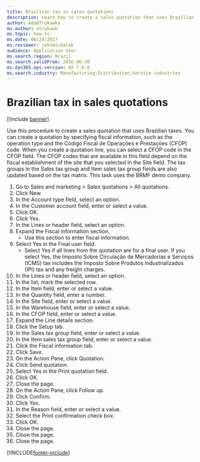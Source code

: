 ```yaml
---
title: Brazilian tax in sales quotations
description: Learn how to create a sales quotation that uses Brazilian taxes, including a step-by-step process using the BRMF demo company.
author: AdamTrukawka
ms.author: atrukawk
ms.topic: how-to
ms.date: 06/24/2017
ms.reviewer: johnmichalak
audience: Application User
ms.search.region: Brazil
ms.search.validFrom: 2016-06-30
ms.dyn365.ops.version: AX 7.0.0
ms.search.industry: Manufacturing;Distribution;Service industries
---
```


# Brazilian tax in sales quotations

[!include [banner](../../includes/banner.md)]

Use this procedure to create a sales quotation that uses Brazilian taxes. You can create a quotation by specifying fiscal information, such as the operation type and the Código Fiscal de Operações e Prestações (CFOP) code. When you create a quotation line, you can select a CFOP code in the CFOP field. The CFOP codes that are available in this field depend on the fiscal establishment of the site that you selected in the Site field. The tax groups in the Sales tax group and Item sales tax group fields are also updated based on the tax matrix. This task uses the BRMF demo company.

1. Go to Sales and marketing > Sales quotations > All quotations.
2. Click New.
3. In the Account type field, select an option.
4. In the Customer account field, enter or select a value.
5. Click OK.
6. Click Yes.
7. In the Lines or header field, select an option.
8. Expand the Fiscal information section.
    * Use this section to enter fiscal information.  
9. Select Yes in the Final user field.
    * Select Yes if all lines from the quotation are for a final user.  If you select Yes, the Imposto Sobre Circulação de Mercadorias e Serviços (ICMS) tax includes the Imposto Sobre Produtos Industrializados (IPI) tax and any freight charges.  
10. In the Lines or header field, select an option.
11. In the list, mark the selected row.
12. In the Item field, enter or select a value.
13. In the Quantity field, enter a number.
14. In the Site field, enter or select a value.
15. In the Warehouse field, enter or select a value.
16. In the CFOP field, enter or select a value.
17. Expand the Line details section.
18. Click the Setup tab.
19. In the Sales tax group field, enter or select a value.
20. In the Item sales tax group field, enter or select a value.
21. Click the Fiscal information tab.
22. Click Save.
23. On the Action Pane, click Quotation.
24. Click Send quotation.
25. Select Yes in the Print quotation field.
26. Click OK.
27. Close the page.
28. On the Action Pane, click Follow up.
29. Click Confirm.
30. Click Yes.
31. In the Reason field, enter or select a value.
32. Select the Print confirmation check box.
33. Click OK.
34. Close the page.
35. Close the page.
36. Close the page.



[!INCLUDE[footer-include](../../../includes/footer-banner.md)]
